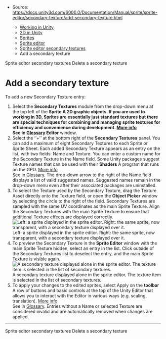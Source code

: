 * Source: https://docs.unity3d.com/6000.0/Documentation/Manual/sprite/sprite-editor/secondary-texture/add-secondary-texture.html

  * [Working in Unity](https://docs.unity3d.com/6000.0/Documentation/Manual/working-in-unity.html)
  * [2D in Unity](https://docs.unity3d.com/6000.0/Documentation/Manual/Unity2D.html)
  * [Sprites](https://docs.unity3d.com/6000.0/Documentation/Manual/sprite/sprite-landing.html)
  * [Sprite editor](https://docs.unity3d.com/6000.0/Documentation/Manual/sprite/sprite-editor/sprite-editor-landing.html)
  * [Sprite editor secondary textures](https://docs.unity3d.com/6000.0/Documentation/Manual/sprite/sprite-editor/secondary-texture/secondary-texture-landing.html)
  * Add a secondary texture


[](https://docs.unity3d.com/6000.0/Documentation/Manual/sprite/sprite-editor/secondary-texture/secondary-texture-landing.html)
Sprite editor secondary textures
[](https://docs.unity3d.com/6000.0/Documentation/Manual/sprite/sprite-editor/secondary-texture/delete-secondary-texture.html)
Delete a secondary texture
# Add a secondary texture
To add a new Secondary Texture entry:
  1. Select the **Secondary Textures** module from the drop-down menu at the top left of the ****Sprite** A 2D graphic objects. If you are used to working in 3D, Sprites are essentially just standard textures but there are special techniques for combining and managing sprite textures for efficiency and convenience during development. [More info](https://docs.unity3d.com/6000.0/Documentation/Manual/sprite/sprite-landing.html)  
See in [Glossary](https://docs.unity3d.com/6000.0/Documentation/Manual/Glossary.html#Sprite) Editor** window.
  2. Select the ‘‘+’’ at the bottom right of the **Secondary Textures** panel.
You can add a maximum of eight Secondary Textures to each Sprite or Sprite Sheet. Each added Secondary Texture appears as an entry on the list, with two fields: Name and Texture.
You can enter a custom name for the Secondary Texture in the Name field. Some Unity packages suggest Texture names that can be used with their **Shaders** A program that runs on the GPU. [More info](https://docs.unity3d.com/6000.0/Documentation/Manual/Shaders.html)  
See in [Glossary](https://docs.unity3d.com/6000.0/Documentation/Manual/Glossary.html#Shader). The drop-down arrow to the right of the Name field displays a list of valid suggested names. Suggested names remain in the drop-down menu even after their associated packages are uninstalled.
  3. To select the Texture used by the Secondary Texture, drag the Texture Asset directly onto the Texture field, or open the **Object Picker** window by selecting the circle to the right of the field.
Secondary Textures are sampled with the same UV coordinates as the main Sprite Texture. Align the Secondary Textures with the main Sprite Texture to ensure that additional Texture effects are displayed correctly.
![Left: a sprite displayed in the sprite editor. Right: the same sprite, now transparent, with a secondary texture displayed over it.](https://docs.unity3d.com/6000.0/Documentation/uploads/Main/2DSecTex_compare.png) Left: a sprite displayed in the sprite editor. Right: the same sprite, now transparent, with a secondary texture displayed over it.
  4. To preview the Secondary Texture in the **Sprite Editor** window with the main Sprite Texture hidden, select an entry in the list. Click outside of the Secondary Textures list to deselect the entry, and the main Sprite Texture is visible again.
![A secondary texture displayed alone in the sprite editor. The texture item is selected in the list of secondary textures.](https://docs.unity3d.com/6000.0/Documentation/uploads/Main/2DSecTex_selectMask.png) A secondary texture displayed alone in the sprite editor. The texture item is selected in the list of secondary textures.
  5. To apply your changes to the edited sprites, select Apply on the **toolbar** A row of buttons and basic controls at the top of the Unity Editor that allows you to interact with the Editor in various ways (e.g. scaling, translation). [More info](https://docs.unity3d.com/6000.0/Documentation/Manual/Toolbar.html)  
See in [Glossary](https://docs.unity3d.com/6000.0/Documentation/Manual/Glossary.html#Toolbar).
Entries without a Name or selected Texture are considered invalid and are automatically removed when changes are applied.


* * *
[](https://docs.unity3d.com/6000.0/Documentation/Manual/sprite/sprite-editor/secondary-texture/secondary-texture-landing.html)
Sprite editor secondary textures
[](https://docs.unity3d.com/6000.0/Documentation/Manual/sprite/sprite-editor/secondary-texture/delete-secondary-texture.html)
Delete a secondary texture
